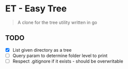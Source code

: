 # ET - Easy Tree

> A clone for the tree utility written in go

## TODO

- [x] List given directory as a tree
- [ ] Query param to determine folder level to print
- [ ] Respect .gitignore if it exists - should be overwritable
